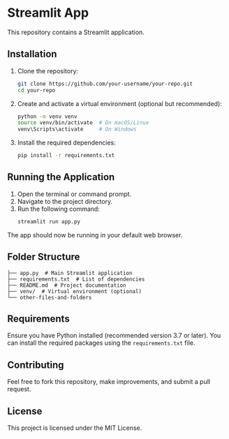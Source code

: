 # Streamlit App

This repository contains a Streamlit application.

## Installation

1. Clone the repository:
   ```sh
   git clone https://github.com/your-username/your-repo.git
   cd your-repo
   ```

2. Create and activate a virtual environment (optional but recommended):
   ```sh
   python -m venv venv
   source venv/bin/activate  # On macOS/Linux
   venv\Scripts\activate     # On Windows
   ```

3. Install the required dependencies:
   ```sh
   pip install -r requirements.txt
   ```

## Running the Application

1. Open the terminal or command prompt.
2. Navigate to the project directory.
3. Run the following command:
   ```sh
   streamlit run app.py
   ```

The app should now be running in your default web browser.

## Folder Structure
```
├── app.py  # Main Streamlit application
├── requirements.txt  # List of dependencies
├── README.md  # Project documentation
├── venv/  # Virtual environment (optional)
└── other-files-and-folders
```

## Requirements
Ensure you have Python installed (recommended version 3.7 or later). You can install the required packages using the `requirements.txt` file.

## Contributing
Feel free to fork this repository, make improvements, and submit a pull request.

## License
This project is licensed under the MIT License.
